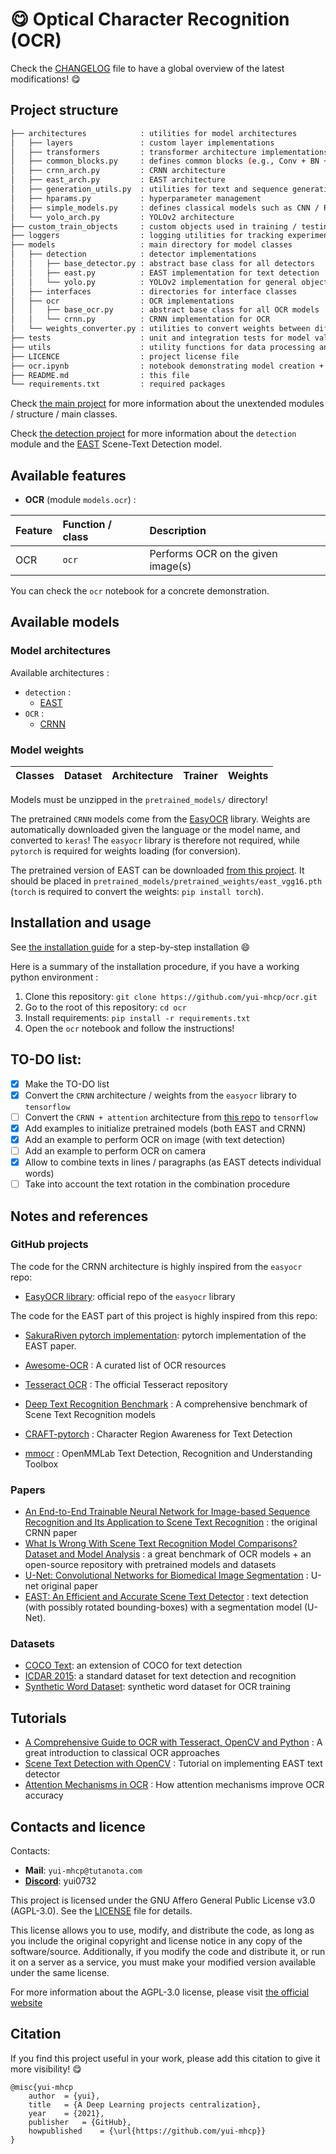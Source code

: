 # :yum: Optical Character Recognition (OCR)

Check the [CHANGELOG](https://github.com/yui-mhcp/yui-mhcp/blob/main/CHANGELOG.md) file to have a global overview of the latest modifications! :yum:

## Project structure

```bash
├── architectures            : utilities for model architectures
│   ├── layers               : custom layer implementations
│   ├── transformers         : transformer architecture implementations
│   ├── common_blocks.py     : defines common blocks (e.g., Conv + BN + ReLU)
│   ├── crnn_arch.py         : CRNN architecture
│   ├── east_arch.py         : EAST architecture
│   ├── generation_utils.py  : utilities for text and sequence generation
│   ├── hparams.py           : hyperparameter management
│   ├── simple_models.py     : defines classical models such as CNN / RNN / MLP and siamese
│   └── yolo_arch.py         : YOLOv2 architecture
├── custom_train_objects     : custom objects used in training / testing
├── loggers                  : logging utilities for tracking experiment progress
├── models                   : main directory for model classes
│   ├── detection            : detector implementations
│   │   ├── base_detector.py : abstract base class for all detectors
│   │   ├── east.py          : EAST implementation for text detection
│   │   └── yolo.py          : YOLOv2 implementation for general object detection
│   ├── interfaces           : directories for interface classes
│   ├── ocr                  : OCR implementations
│   │   ├── base_ocr.py      : abstract base class for all OCR models
│   │   └── crnn.py          : CRNN implementation for OCR
│   └── weights_converter.py : utilities to convert weights between different models
├── tests                    : unit and integration tests for model validation
├── utils                    : utility functions for data processing and visualization
├── LICENCE                  : project license file
├── ocr.ipynb                : notebook demonstrating model creation + OCR features
├── README.md                : this file
└── requirements.txt         : required packages
```

Check [the main project](https://github.com/yui-mhcp/base_dl_project) for more information about the unextended modules / structure / main classes. 

Check [the detection project](https://github.com/yui-mhcp/detection) for more information about the `detection` module and the [EAST](https://arxiv.org/abs/1704.03155) Scene-Text Detection model. 

## Available features

- **OCR** (module `models.ocr`) :

| Feature   | Function / class   | Description |
| :-------- | :---------------- | :---------- |
| OCR       | `ocr`  | Performs OCR on the given image(s)   |

You can check the `ocr` notebook for a concrete demonstration.

## Available models

### Model architectures

Available architectures : 
- `detection` :
    - [EAST](https://arxiv.org/abs/1704.03155)
- `OCR` :
    - [CRNN](https://arxiv.org/abs/1507.05717)

### Model weights

| Classes   | Dataset   | Architecture  | Trainer   | Weights   |
| :-------: | :-------: | :-----------: | :-------: | :-------: |

Models must be unzipped in the `pretrained_models/` directory!

The pretrained `CRNN` models come from the [EasyOCR](https://github.com/JaidedAI/EasyOCR) library. Weights are automatically downloaded given the language or the model name, and converted to `keras`! The `easyocr` library is therefore not required, while `pytorch` is required for weights loading (for conversion).

The pretrained version of EAST can be downloaded [from this project](https://github.com/SakuraRiven/EAST). It should be placed in `pretrained_models/pretrained_weights/east_vgg16.pth` (`torch` is required to convert the weights: `pip install torch`).

## Installation and usage

See [the installation guide](https://github.com/yui-mhcp/blob/master/INSTALLATION.md) for a step-by-step installation :smile:

Here is a summary of the installation procedure, if you have a working python environment :
1. Clone this repository: `git clone https://github.com/yui-mhcp/ocr.git`
2. Go to the root of this repository: `cd ocr`
3. Install requirements: `pip install -r requirements.txt`
4. Open the `ocr` notebook and follow the instructions!

## TO-DO list:

- [x] Make the TO-DO list
- [x] Convert the `CRNN` architecture / weights from the `easyocr` library to `tensorflow`
- [ ] Convert the `CRNN + attention` architecture from [this repo](https://github.com/clovaai/deep-text-recognition-benchmark) to `tensorflow`
- [x] Add examples to initialize pretrained models (both EAST and CRNN)
- [x] Add an example to perform OCR on image (with text detection)
- [ ] Add an example to perform OCR on camera
- [x] Allow to combine texts in lines / paragraphs (as EAST detects individual words)
- [ ] Take into account the text rotation in the combination procedure

## Notes and references 

### GitHub projects

The code for the CRNN architecture is highly inspired from the `easyocr` repo:
- [EasyOCR library](https://github.com/JaidedAI/EasyOCR): official repo of the `easyocr` library

The code for the EAST part of this project is highly inspired from this repo:
- [SakuraRiven pytorch implementation](https://github.com/SakuraRiven/EAST): pytorch implementation of the EAST paper.

- [Awesome-OCR](https://github.com/kba/awesome-ocr) : A curated list of OCR resources
- [Tesseract OCR](https://github.com/tesseract-ocr/tesseract) : The official Tesseract repository
- [Deep Text Recognition Benchmark](https://github.com/clovaai/deep-text-recognition-benchmark) : A comprehensive benchmark of Scene Text Recognition models
- [CRAFT-pytorch](https://github.com/clovaai/CRAFT-pytorch) : Character Region Awareness for Text Detection
- [mmocr](https://github.com/open-mmlab/mmocr) : OpenMMLab Text Detection, Recognition and Understanding Toolbox

### Papers

- [An End-to-End Trainable Neural Network for Image-based Sequence Recognition and Its Application to Scene Text Recognition](https://arxiv.org/abs/1507.05717) : the original CRNN paper
- [What Is Wrong With Scene Text Recognition Model Comparisons? Dataset and Model Analysis](https://arxiv.org/abs/1904.01906) : a great benchmark of OCR models + an open-source repository with pretrained models and datasets
- [U-Net: Convolutional Networks for Biomedical Image Segmentation](https://arxiv.org/abs/1505.04597) : U-net original paper
- [EAST: An Efficient and Accurate Scene Text Detector](https://arxiv.org/abs/1704.03155) : text detection (with possibly rotated bounding-boxes) with a segmentation model (U-Net).

### Datasets

- [COCO Text](https://vision.cornell.edu/se3/coco-text-2/): an extension of COCO for text detection
- [ICDAR 2015](https://rrc.cvc.uab.es/?ch=4): a standard dataset for text detection and recognition
- [Synthetic Word Dataset](https://www.robots.ox.ac.uk/~vgg/data/text/): synthetic word dataset for OCR training

## Tutorials

- [A Comprehensive Guide to OCR with Tesseract, OpenCV and Python](https://nanonets.com/blog/ocr-with-tesseract/) : A great introduction to classical OCR approaches
- [Scene Text Detection with OpenCV](https://www.pyimagesearch.com/2018/08/20/opencv-text-detection-east-text-detector/) : Tutorial on implementing EAST text detector
- [Attention Mechanisms in OCR](https://towardsdatascience.com/attention-in-neural-networks-e66920838742) : How attention mechanisms improve OCR accuracy


## Contacts and licence

Contacts:
- **Mail**: `yui-mhcp@tutanota.com`
- **[Discord](https://discord.com)**: yui0732

This project is licensed under the GNU Affero General Public License v3.0 (AGPL-3.0). See the [LICENSE](LICENSE) file for details.

This license allows you to use, modify, and distribute the code, as long as you include the original copyright and license notice in any copy of the software/source. Additionally, if you modify the code and distribute it, or run it on a server as a service, you must make your modified version available under the same license.

For more information about the AGPL-3.0 license, please visit [the official website](https://www.gnu.org/licenses/agpl-3.0.html)

## Citation

If you find this project useful in your work, please add this citation to give it more visibility! :yum:

```
@misc{yui-mhcp
    author  = {yui},
    title   = {A Deep Learning projects centralization},
    year    = {2021},
    publisher   = {GitHub},
    howpublished    = {\url{https://github.com/yui-mhcp}}
}
```